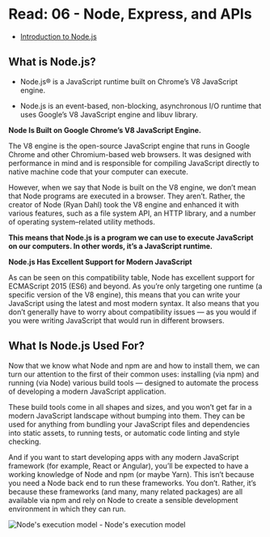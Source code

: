 # Read: 06 - Node, Express, and APIs

- [Introduction to Node.js](https://www.sitepoint.com/an-introduction-to-node-js/)

## What is Node.js?

- Node.js® is a JavaScript runtime built on Chrome’s V8 JavaScript engine. 

- Node.js is an event-based, non-blocking, asynchronous I/O runtime that uses Google’s V8 JavaScript engine and libuv library.

**Node Is Built on Google Chrome’s V8 JavaScript Engine.**

The V8 engine is the open-source JavaScript engine that runs in Google Chrome and other Chromium-based web browsers. It was designed with performance in mind and is responsible for compiling JavaScript directly to native machine code that your computer can execute.

However, when we say that Node is built on the V8 engine, we don’t mean that Node programs are executed in a browser. They aren’t. Rather, the creator of Node (Ryan Dahl) took the V8 engine and enhanced it with various features, such as a file system API, an HTTP library, and a number of operating system–related utility methods.

**This means that Node.js is a program we can use to execute JavaScript on our computers. In other words, it’s a JavaScript runtime.**

**Node.js Has Excellent Support for Modern JavaScript**

As can be seen on this compatibility table, Node has excellent support for ECMAScript 2015 (ES6) and beyond. As you’re only targeting one runtime (a specific version of the V8 engine), this means that you can write your JavaScript using the latest and most modern syntax. It also means that you don’t generally have to worry about compatibility issues — as you would if you were writing JavaScript that would run in different browsers.

## What Is Node.js Used For?

Now that we know what Node and npm are and how to install them, we can turn our attention to the first of their common uses: installing (via npm) and running (via Node) various build tools — designed to automate the process of developing a modern JavaScript application.

These build tools come in all shapes and sizes, and you won’t get far in a modern JavaScript landscape without bumping into them. They can be used for anything from bundling your JavaScript files and dependencies into static assets, to running tests, or automatic code linting and style checking.

And if you want to start developing apps with any modern JavaScript framework (for example, React or Angular), you’ll be expected to have a working knowledge of Node and npm (or maybe Yarn). This isn’t because you need a Node back end to run these frameworks. You don’t. Rather, it’s because these frameworks (and many, many related packages) are all available via npm and rely on Node to create a sensible development environment in which they can run.


![Node's execution model](./img/node_event_loop(1).png)
    - Node's execution model
